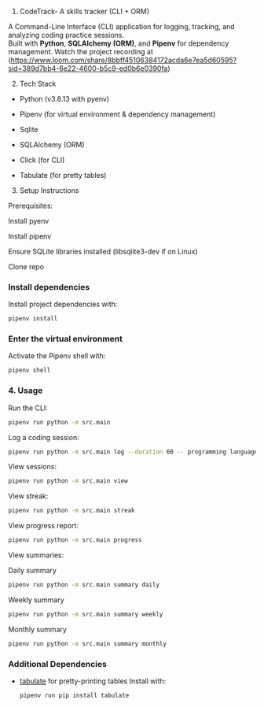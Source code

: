 1. CodeTrack- A skills tracker (CLI + ORM)

A Command-Line Interface (CLI) application for logging, tracking, and analyzing coding practice sessions.  
Built with **Python**, **SQLAlchemy (ORM)**, and **Pipenv** for dependency management. Watch the project recording at (https://www.loom.com/share/8bbff45106384172acda6e7ea5d60595?sid=389d7bb4-6e22-4600-b5c9-ed0b6e0390fa)


2. Tech Stack

- Python (v3.8.13 with pyenv)

- Pipenv (for virtual environment & dependency management)
- Sqlite

- SQLAlchemy (ORM)

- Click (for CLI)

- Tabulate (for pretty tables)

3. Setup Instructions

Prerequisites:

Install pyenv

Install pipenv

Ensure SQLite libraries installed (libsqlite3-dev if on Linux)

Clone repo

### Install dependencies
Install project dependencies with:
```bash
pipenv install
```
### Enter the virtual environment
Activate the Pipenv shell with:
```bash
pipenv shell
```

### 4. Usage

Run the CLI:
```bash
pipenv run python -m src.main
```
Log a coding session:

```bash
pipenv run python -m src.main log --duration 60 -- programming language "sql" --notes "count" --skillname "database"
```

View sessions:

```bash
pipenv run python -m src.main view
```

View streak:

```bash
pipenv run python -m src.main streak
```

View progress report:

```bash
pipenv run python -m src.main progress
```

View summaries:

Daily summary

```bash
pipenv run python -m src.main summary daily
```

Weekly summary
```bash
pipenv run python -m src.main summary weekly
```

Monthly summary
```bash
pipenv run python -m src.main summary monthly
```


### Additional Dependencies
- [tabulate](https://pypi.org/project/tabulate/) for pretty-printing tables
  Install with:
  ```bash
  pipenv run pip install tabulate
  ```


